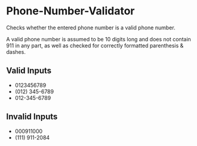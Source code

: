 # Phone-Number-Validator

Checks whether the entered phone number is a valid phone number.

A valid phone number is assumed to be 10 digits long and does not contain 911 in any part, as well as checked for correctly formatted parenthesis & dashes.

**Valid Inputs**
---
* 0123456789
* (012) 345-6789
* 012-345-6789

**Invalid Inputs**
---
* 000911000
* (111) 911-2084

